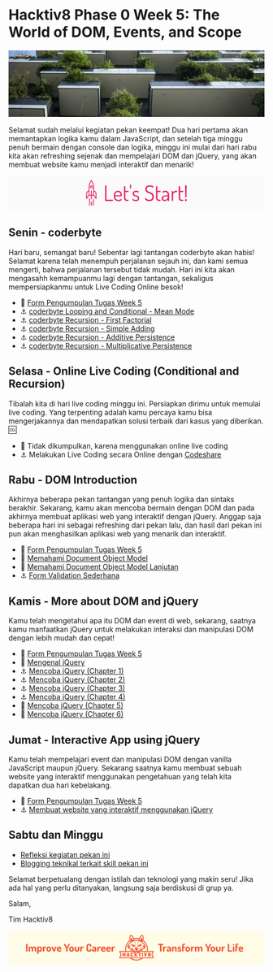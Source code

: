 # Hacktiv8 Phase 0 Week 5: The World of DOM, Events, and Scope

![Header](assets/header-w4.jpg)

Selamat sudah melalui kegiatan pekan keempat! Dua hari pertama akan memantapkan logika kamu dalam JavaScript, dan setelah tiga minggu penuh bermain dengan console dan logika, minggu ini mulai dari hari rabu kita akan refreshing sejenak dan mempelajari DOM dan jQuery, yang akan membuat website kamu menjadi interaktif dan menarik!

![Let's start!](assets/start.png)

## Senin - coderbyte
Hari baru, semangat baru! Sebentar lagi tantangan coderbyte akan habis! Selamat karena telah menempuh perjalanan sejauh ini, dan kami semua mengerti, bahwa perjalanan tersebut tidak mudah. Hari ini kita akan mengasahh kemampuanmu lagi dengan tantangan, sekaligus mempersiapkanmu untuk Live Coding Online besok!

- :pushpin: [Form Pengumpulan Tugas Week 5](https://airtable.com/shr1CyS9L48RDpqEv)
- :anchor:
[coderbyte Looping and Conditional - Mean Mode](https://coderbyte.com/information.php?ct=Mean%20Mode)
- :anchor:
[coderbyte Recursion - First Factorial](https://coderbyte.com/information.php?ct=First%20Factorial)
- :anchor:
[coderbyte Recursion - Simple Adding](https://coderbyte.com/information.php?ct=Simple%20Adding)
- :anchor:
[coderbyte Recursion - Additive Persistence](https://coderbyte.com/information.php?ct=Additive%20Persistence)
- :anchor:
[coderbyte Recursion - Multiplicative Persistence](https://coderbyte.com/information.php?ct=Multiplicative%20Persistence)

## Selasa - Online Live Coding (Conditional and Recursion)
Tibalah kita di hari live coding minggu ini. Persiapkan dirimu untuk memulai live coding. Yang terpenting adalah kamu percaya kamu bisa mengerjakannya dan mendapatkan solusi terbaik dari kasus yang diberikan. :cool:

- :pushpin: Tidak dikumpulkan, karena menggunakan online live coding
- :anchor:
Melakukan Live Coding secara Online dengan [Codeshare](https://codeshare.io)

## Rabu - DOM Introduction
Akhirnya beberapa pekan tantangan yang penuh logika dan sintaks berakhir. Sekarang, kamu akan mencoba bermain dengan DOM dan pada akhirnya membuat aplikasi web yang interaktif dengan jQuery. Anggap saja beberapa hari ini sebagai refreshing dari pekan lalu, dan hasil dari pekan ini pun akan menghasilkan aplikasi web yang menarik dan interaktif.

- :pushpin: [Form Pengumpulan Tugas Week 5](https://airtable.com/shr1CyS9L48RDpqEv)
- :notebook_with_decorative_cover: [Memahami Document Object Model](https://github.com/hacktiv8/phase-0-activities/blob/master/modules/js-dom-intro.md)
- :notebook_with_decorative_cover: [Memahami Document Object Model Lanjutan](https://github.com/hacktiv8/phase-0-activities/blob/master/modules/js-dom-devtools.md)
- :anchor: [Form Validation Sederhana](modules/anchor-vanilla-js.md)

## Kamis - More about DOM and jQuery
Kamu telah mengetahui apa itu DOM dan event di web, sekarang, saatnya kamu manfaatkan jQuery untuk melakukan interaksi dan manipulasi DOM dengan lebih mudah dan cepat!

- :pushpin: [Form Pengumpulan Tugas Week 5](https://airtable.com/shr1CyS9L48RDpqEv)
- :notebook_with_decorative_cover: [Mengenal jQuery](https://github.com/hacktiv8/phase-0-activities/blob/master/modules/jquery.md)
- :anchor: [Mencoba jQuery (Chapter 1)](http://try.jquery.com/)
- :anchor: [Mencoba jQuery (Chapter 2)](http://try.jquery.com/)
- :anchor: [Mencoba jQuery (Chapter 3)](http://try.jquery.com/)
- :anchor: [Mencoba jQuery (Chapter 4)](http://try.jquery.com/)
- :rocket: [Mencoba jQuery (Chapter 5)](http://try.jquery.com/)
- :rocket: [Mencoba jQuery (Chapter 6)](http://try.jquery.com/)

## Jumat - Interactive App using jQuery
Kamu telah mempelajari event dan manipulasi DOM dengan vanilla JavaScript maupun jQuery. Sekarang saatnya kamu membuat sebuah website yang interaktif menggunakan pengetahuan yang telah kita dapatkan dua hari kebelakang.

- :pushpin: [Form Pengumpulan Tugas Week 5](https://airtable.com/shr1CyS9L48RDpqEv)
- :anchor: [Membuat website yang interaktif menggunakan jQuery](http://try.jquery.com/)



## Sabtu dan Minggu

- [Refleksi kegiatan pekan ini](https://github.com/hacktiv8/phase-0-activities/blob/master/modules/reflection.md)
- [Blogging teknikal terkait skill pekan ini](https://github.com/hacktiv8/phase-0-activities/blob/master/modules/blog.md)

Selamat berpetualang dengan istilah dan teknologi yang makin seru! Jika ada hal yang perlu ditanyakan, langsung saja berdiskusi di grup ya.

Salam,

Tim Hacktiv8

![Hacktiv8 Banner](assets/banner.png)

